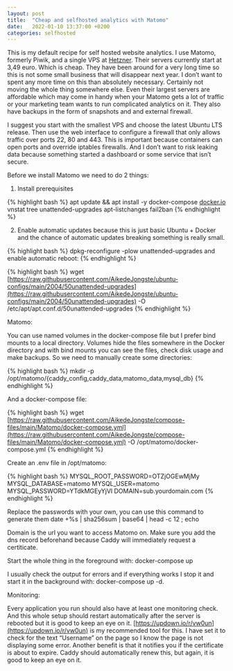```yaml
---
layout: post
title:  "Cheap and selfhosted analytics with Matomo"
date:   2022-01-10 13:37:00 +0200
categories: selfhosted
---
```


This is my default recipe for self hosted website analytics. I use Matomo, formerly Piwik, and a single VPS at [Hetzner](https://hetzner.cloud/?ref=Fp0GlpkddM38). Their servers currently start at 3,49 euro. Which is  cheap. They have been around for a very long time so this is not some small business that will disappear next year. I don’t want to spent any more time on this than absolutely necessary. Certainly not moving the whole thing somewhere else. Even their largest servers are affordable which may come in handy when your Matomo gets a lot of traffic or your marketing team wants to run complicated analytics on it. They also have backups in the form of snapshots and and external firewall. 

I suggest you start with the smallest VPS and choose the latest Ubuntu LTS release. Then use the web interface to configure a firewall that only allows traffic over ports 22, 80 and 443. This is important because containers can open ports and override iptables firewalls. And I don’t want to risk leaking data because something started a dashboard or some service that isn’t secure. 

Before we install Matomo we need to do 2 things:

1. Install prerequisites
    
  {% highlight bash %}
  apt update && apt install -y docker-compose [docker.io](http://docker.io) vnstat tree unattended-upgrades apt-listchanges fail2ban
  {% endhighlight %}
    
2. Enable automatic updates because this is just basic Ubuntu + Docker and the chance of automatic updates breaking something is really small. 
   
  {% highlight bash %}
  dpkg-reconfigure -plow unattended-upgrades and enable automatic reboot:
  {% endhighlight %}
    
  {% highlight bash %}
  wget [https://raw.githubusercontent.com/AikedeJongste/ubuntu-configs/main/2004/50unattended-upgrades](https://raw.githubusercontent.com/AikedeJongste/ubuntu-configs/main/2004/50unattended-upgrades) -O /etc/apt/apt.conf.d/50unattended-upgrades
  {% endhighlight %}


Matomo:

You can use named volumes in the docker-compose file but I prefer bind mounts to a local directory. Volumes hide the files somewhere in the Docker directory and with bind mounts you can see the files, check disk usage and make backups. So we need to manually create some directories:

  {% highlight bash %} mkdir -p /opt/matomo/{caddy_config,caddy_data,matomo_data,mysql_db} {% endhighlight %}
  
And a docker-compose file:

{% highlight bash %}
wget [https://raw.githubusercontent.com/AikedeJongste/compose-files/main/Matomo/docker-compose.yml](https://raw.githubusercontent.com/AikedeJongste/compose-files/main/Matomo/docker-compose.yml) -O /opt/matomo/docker-compose.yml
 {% endhighlight %}

Create an .env file in /opt/matomo:

{% highlight bash %}
MYSQL_ROOT_PASSWORD=OTZjOGEwMjMy
MYSQL_DATABASE=matomo
MYSQL_USER=matomo
MYSQL_PASSWORD=YTdkMGEyYjVl
DOMAIN=sub.yourdomain.com
{% endhighlight %}

Replace the passwords with your own, you can use this command to generate them date +%s | sha256sum | base64 | head -c 12 ; echo

Domain is the url you want to access Matomo on. Make sure you add the dns record beforehand because Caddy will immediately request a certiticate.

Start the whole thing in the foreground with: docker-compose up

I usually check the output for errors and if everything works I stop it and start it in the background with: docker-compose up -d.  

Monitoring:

Every application you run should also have at least one monitoring check. And this whole setup should restart automatically after the server is rebooted but it is good to keep an eye on it. [https://updown.io/r/vw0un](https://updown.io/r/vw0un) is my recommended tool for this. I have set it to check for the text “Username” on the page so I know the page is not displaying some error. Another benefit is that it notifies you if the certificate is about to expire. Caddy should automatically renew this, but again, it is good to keep an eye on it.
